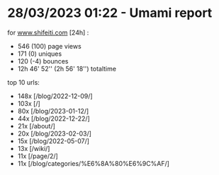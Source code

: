 # 28/03/2023 01:22 - Umami report
for www.shifeiti.com [24h] :

 - 546 (100) page views
 - 171 (0) uniques
 - 120 (-4) bounces
 - 12h 46' 52'' (2h 56' 18'') totaltime


top 10 urls:
 - 148x [/blog/2022-12-09/]
 - 103x [/]
 - 80x [/blog/2023-01-12/]
 - 44x [/blog/2022-12-22/]
 - 21x [/about/]
 - 20x [/blog/2023-02-03/]
 - 15x [/blog/2022-05-07/]
 - 13x [/wiki/]
 - 11x [/page/2/]
 - 11x [/blog/categories/%E6%8A%80%E6%9C%AF/]


